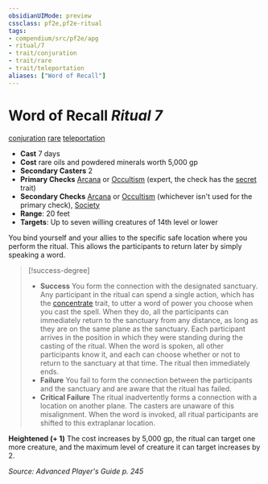 ```yaml
---
obsidianUIMode: preview
cssclass: pf2e,pf2e-ritual
tags:
- compendium/src/pf2e/apg
- ritual/7
- trait/conjuration
- trait/rare
- trait/teleportation
aliases: ["Word of Recall"]
---
```

# Word of Recall *Ritual 7*  
[conjuration](conjuration.md "Conjuration School Trait")  [rare](rare.md "Rare Rarity Trait")  [teleportation](teleportation.md "Teleportation Effect Trait")  

- **Cast** 7 days
- **Cost** rare oils and powdered minerals worth 5,000 gp
- **Secondary Casters** 2
- **Primary Checks** [Arcana](skills.md#Arcana) or [Occultism](skills.md#Occultism) (expert, the check has the [secret](secret.md "Secret General Trait") trait)
- **Secondary Checks** [Arcana](skills.md#Arcana) or [Occultism](skills.md#Occultism) (whichever isn't used for the primary check), [Society](skills.md#Society)
- **Range**: 20 feet
- **Targets**: Up to seven willing creatures of 14th level or lower

You bind yourself and your allies to the specific safe location where you perform the ritual. This allows the participants to return later by simply speaking a word.

> [!success-degree] 
> - **Success** You form the connection with the designated sanctuary. Any participant in the ritual can spend a single action, which has the [concentrate](concentrate.md "Concentrate Action & Ability Trait") trait, to utter a word of power you choose when you cast the spell. When they do, all the participants can immediately return to the sanctuary from any distance, as long as they are on the same plane as the sanctuary. Each participant arrives in the position in which they were standing during the casting of the ritual. When the word is spoken, all other participants know it, and each can choose whether or not to return to the sanctuary at that time. The ritual then immediately ends.
> - **Failure** You fail to form the connection between the participants and the sanctuary and are aware that the ritual has failed.
> - **Critical Failure** The ritual inadvertently forms a connection with a location on another plane. The casters are unaware of this misalignment. When the word is invoked, all ritual participants are shifted to this extraplanar location.

**Heightened (+ 1)** The cost increases by 5,000 gp, the ritual can target one more creature, and the maximum level of creature it can target increases by 2.

*Source: Advanced Player's Guide p. 245*